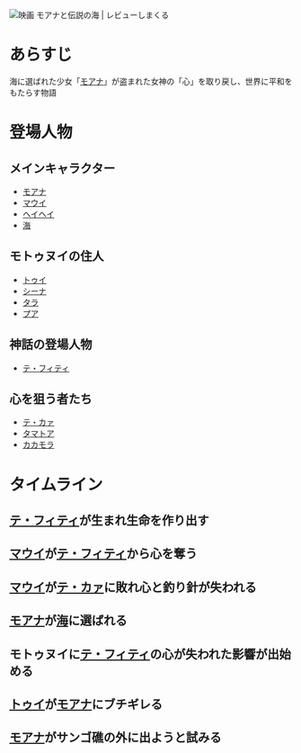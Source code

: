 ![映画 モアナと伝説の海 | レビューしまくる](https://stat.ameba.jp/user_images/20181123/11/hitonaruhitonaru/19/0f/j/o1920120014308171510.jpg)
# あらすじ
海に選ばれた少女「[モアナ](モアナ.md)」が盗まれた女神の「心」を取り戻し、世界に平和をもたらす物語
# 登場人物
## メインキャラクター
- [モアナ](モアナ.md)
- [マウイ](マウイ.md)
- [ヘイヘイ](ヘイヘイ.md)
- [海](海.md)
## モトゥヌイの住人
- [トゥイ](トゥイ.md)
- [シーナ](シーナ.md)
- [タラ](タラ.md)
- [プア](プア.md)
## 神話の登場人物
- [テ・フィティ](テ・フィティ.md)
## 心を狙う者たち
- [テ・カァ](テ・カァ.md)
- [タマトア](タマトア.md)
- [カカモラ](カカモラ.md)

# タイムライン
## [テ・フィティ](テ・フィティ.md)が生まれ生命を作り出す
## [マウイ](マウイ.md)が[テ・フィティ](テ・フィティ.md)から心を奪う
## [マウイ](マウイ.md)が[テ・カァ](テ・カァ.md)に敗れ心と釣り針が失われる
## [モアナ](モアナ.md)が[海](海.md)に選ばれる
## モトゥヌイに[テ・フィティ](テ・フィティ.md)の心が失われた影響が出始める
## [トゥイ](トゥイ.md)が[モアナ](モアナ.md)にブチギレる
## [モアナ](モアナ.md)がサンゴ礁の外に出ようと試みる
##